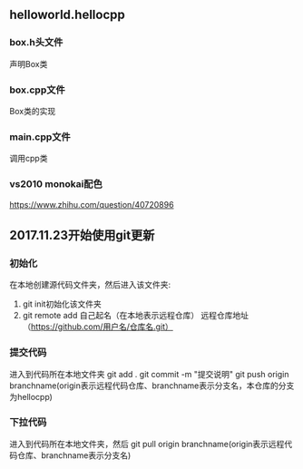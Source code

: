 ## helloworld.hellocpp
### box.h头文件
声明Box类
### box.cpp文件
Box类的实现
### main.cpp文件
调用cpp类
### vs2010 monokai配色
https://www.zhihu.com/question/40720896
## 2017.11.23开始使用git更新
### 初始化
在本地创建源代码文件夹，然后进入该文件夹:
1. git init初始化该文件夹
2. git remote add 自己起名（在本地表示远程仓库） 远程仓库地址（https://github.com/用户名/仓库名.git）
### 提交代码
进入到代码所在本地文件夹
git add .
git commit -m "提交说明"
git push origin branchname(origin表示远程代码仓库、branchname表示分支名，本仓库的分支为hellocpp)
### 下拉代码
进入到代码所在本地文件夹，然后
git pull origin branchname(origin表示远程代码仓库、branchname表示分支名) 
